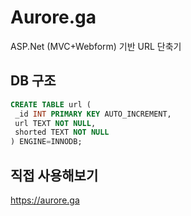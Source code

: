# Aurore.ga
ASP.Net (MVC+Webform) 기반 URL 단축기
## DB 구조
```SQL
CREATE TABLE url (
 _id INT PRIMARY KEY AUTO_INCREMENT,
 url TEXT NOT NULL,
 shorted TEXT NOT NULL 
) ENGINE=INNODB;
```
## 직접 사용해보기
https://aurore.ga
